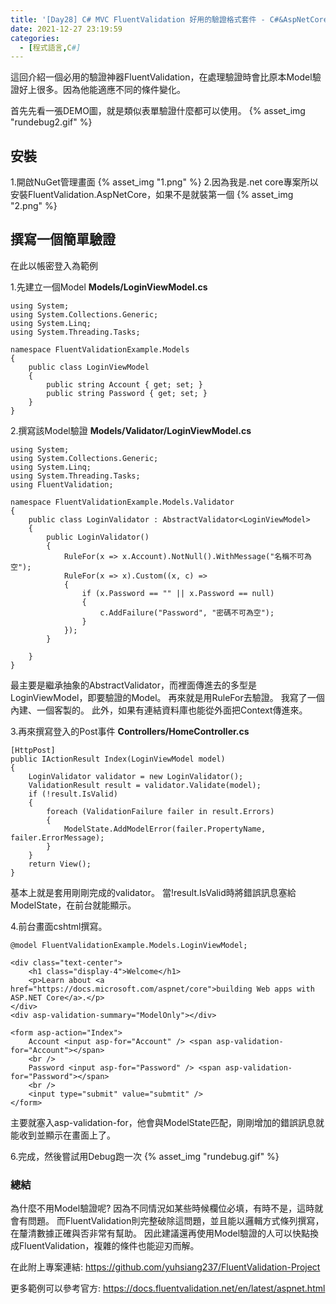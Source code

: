 ```yaml
---
title: '[Day28] C# MVC FluentValidation 好用的驗證格式套件 - C#&AspNetCore'
date: 2021-12-27 23:19:59
categories:
  - [程式語言,C#]
---
```

這回介紹一個必用的驗證神器FluentValidation，在處理驗證時會比原本Model驗證好上很多。因為他能適應不同的條件變化。

首先先看一張DEMO圖，就是類似表單驗證什麼都可以使用。
{% asset_img "rundebug2.gif" %}
## 安裝
1.開啟NuGet管理畫面
{% asset_img "1.png" %}
2.因為我是.net core專案所以安裝FluentValidation.AspNetCore，如果不是就裝第一個
{% asset_img "2.png" %}

## 撰寫一個簡單驗證
在此以帳密登入為範例

1.先建立一個Model
**Models/LoginViewModel.cs**
```
using System;
using System.Collections.Generic;
using System.Linq;
using System.Threading.Tasks;

namespace FluentValidationExample.Models
{
    public class LoginViewModel
    {
        public string Account { get; set; }
        public string Password { get; set; }
    }
}
```
2.撰寫該Model驗證
**Models/Validator/LoginViewModel.cs**
```
using System;
using System.Collections.Generic;
using System.Linq;
using System.Threading.Tasks;
using FluentValidation;

namespace FluentValidationExample.Models.Validator
{
    public class LoginValidator : AbstractValidator<LoginViewModel>
    {
        public LoginValidator()
        {
            RuleFor(x => x.Account).NotNull().WithMessage("名稱不可為空");
            RuleFor(x => x).Custom((x, c) =>
            {
                if (x.Password == "" || x.Password == null)
                {
                    c.AddFailure("Password", "密碼不可為空");
                }
            });
        }

    }
}
```
最主要是繼承抽象的AbstractValidator，而裡面傳進去的多型是LoginViewModel，即要驗證的Model。
再來就是用RuleFor去驗證。
我寫了一個內建、一個客製的。
此外，如果有連結資料庫也能從外面把Context傳進來。

3.再來撰寫登入的Post事件
**Controllers/HomeController.cs**
```
[HttpPost]
public IActionResult Index(LoginViewModel model)
{
    LoginValidator validator = new LoginValidator();
    ValidationResult result = validator.Validate(model);
    if (!result.IsValid)
    {
        foreach (ValidationFailure failer in result.Errors)
        {
            ModelState.AddModelError(failer.PropertyName, failer.ErrorMessage);
        }
    }
    return View();
}
```
基本上就是套用剛剛完成的validator。
當!result.IsValid時將錯誤訊息塞給ModelState，在前台就能顯示。

4.前台畫面cshtml撰寫。
```
@model FluentValidationExample.Models.LoginViewModel;

<div class="text-center">
    <h1 class="display-4">Welcome</h1>
    <p>Learn about <a href="https://docs.microsoft.com/aspnet/core">building Web apps with ASP.NET Core</a>.</p>
</div>
<div asp-validation-summary="ModelOnly"></div>

<form asp-action="Index">
    Account <input asp-for="Account" /> <span asp-validation-for="Account"></span>
    <br />
    Password <input asp-for="Password" /> <span asp-validation-for="Password"></span>
    <br />
    <input type="submit" value="submtit" />
</form>
```
主要就塞入asp-validation-for，他會與ModelState匹配，剛剛增加的錯誤訊息就能收到並顯示在畫面上了。

6.完成，然後嘗試用Debug跑一次
{% asset_img "rundebug.gif" %}


### 總結
為什麼不用Model驗證呢?
因為不同情況如某些時候欄位必填，有時不是，這時就會有問題。
而FluentValidation則完整破除這問題，並且能以邏輯方式條列撰寫，在釐清數據正確與否非常有幫助。
因此建議還再使用Model驗證的人可以快點換成FluentValidation，複雜的條件也能迎刃而解。

在此附上專案連結:
https://github.com/yuhsiang237/FluentValidation-Project

更多範例可以參考官方:
https://docs.fluentvalidation.net/en/latest/aspnet.html